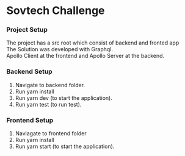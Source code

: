 # Sovtech Challenge


### Project Setup
The project has a src root which consist of backend and fronted app <br />
The Solution was developed with Graphql.<br />
Apollo Client at the frontend and Apollo Server at the backend.

### Backend Setup
1. Navigate to backend folder.
2. Run yarn install
3. Run yarn dev (to start the application).
4. Run yarn test (to run test).


### Frontend Setup
1. Naviagate to frontend folder
2. Run yarn install
3. Run yarn start (to start the application).
